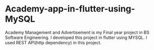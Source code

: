 # Academy-app-in-flutter-using-MySQL
Academy Management and Advertisement is my Final year project in BS Software Engineering. I developed this project in flutter using MYSQL. I used REST API(http dependency) in this project.
